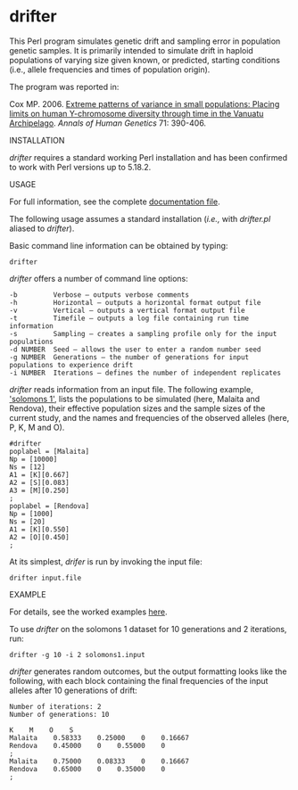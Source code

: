 # drifter

This Perl program simulates genetic drift and sampling error in population genetic samples.  It is primarily intended to simulate drift in haploid populations of varying size given known, or predicted, starting conditions (i.e., allele frequencies and times of population origin).

The program was reported in:

Cox MP. 2006. [Extreme patterns of variance in small populations: Placing limits on human Y-chromosome diversity through time in the Vanuatu Archipelago](https://doi.org/10.1111/j.1469-1809.2006.00327.x). *Annals of Human Genetics* 71: 390-406.

INSTALLATION

*drifter* requires a standard working Perl installation and has been confirmed to work with Perl versions up to 5.18.2.

USAGE

For full information, see the complete [documentation file](documentation.pdf).

The following usage assumes a standard installation (*i.e.,* with *drifter.pl* aliased to *drifter*).

Basic command line information can be obtained by typing:

```
drifter
```

*drifter* offers a number of command line options:

```
-b         Verbose – outputs verbose comments
-h         Horizontal – outputs a horizontal format output file
-v         Vertical – outputs a vertical format output file
-t         Timefile – outputs a log file containing run time information
-s         Sampling – creates a sampling profile only for the input populations
-d NUMBER  Seed – allows the user to enter a random number seed
-g NUMBER  Generations – the number of generations for input populations to experience drift
-i NUMBER  Iterations – defines the number of independent replicates
```

*drifter* reads information from an input file.  The following example, ['solomons 1'](examples/solomons1.input), lists the populations to be simulated (here, Malaita and Rendova), their effective population sizes and the sample sizes of the current study, and the names and frequencies of the observed alleles (here, P, K, M and O).

```
#drifter
poplabel = [Malaita]
Np = [10000]
Ns = [12]
A1 = [K][0.667]
A2 = [S][0.083]
A3 = [M][0.250]
;
poplabel = [Rendova]
Np = [1000]
Ns = [20]
A1 = [K][0.550]
A2 = [O][0.450]
;
```

At its simplest, *drifer* is run by invoking the input file:

```
drifter input.file
```

EXAMPLE

For details, see the worked examples [here](examples).

To use *drifter* on the solomons 1 dataset for 10 generations and 2 iterations, run:

```
drifter -g 10 -i 2 solomons1.input
```

*drifter* generates random outcomes, but the output formatting looks like the following, with each block containing the final frequencies of the input alleles after 10 generations of drift:

```
Number of iterations: 2
Number of generations: 10

K    M    O    S
Malaita    0.58333    0.25000    0    0.16667    
Rendova    0.45000    0    0.55000    0    
;
Malaita    0.75000    0.08333    0    0.16667    
Rendova    0.65000    0    0.35000    0    
;
```

